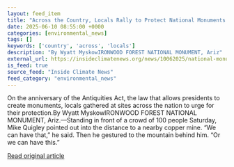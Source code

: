 ```yaml
---
layout: feed_item
title: "Across the Country, Locals Rally to Protect National Monuments Threatened by the Trump Administration"
date: 2025-06-10 08:55:00 +0000
categories: [environmental_news]
tags: []
keywords: ['country', 'across', 'locals']
description: "By Wyatt MyskowIRONWOOD FOREST NATIONAL MONUMENT, Ariz"
external_url: https://insideclimatenews.org/news/10062025/national-monuments-rally-antiquities-act-anniversary/
is_feed: true
source_feed: "Inside Climate News"
feed_category: "environmental_news"
---
```


On the anniversary of the Antiquities Act, the law that allows presidents to create monuments, locals gathered at sites across the nation to urge for their protection.By Wyatt MyskowIRONWOOD FOREST NATIONAL MONUMENT, Ariz.—Standing in front of a crowd of 100 people Saturday, Mike Quigley pointed out into the distance to a nearby copper mine. “We can have that,” he said. Then he gestured to the mountain behind him. “Or we can have this.”&nbsp;

[Read original article](https://insideclimatenews.org/news/10062025/national-monuments-rally-antiquities-act-anniversary/)
